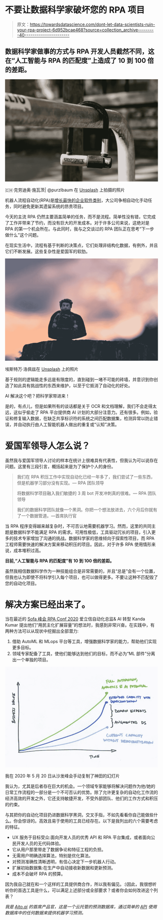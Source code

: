 # 不要让数据科学家破坏您的 RPA 项目

> 原文：<https://towardsdatascience.com/dont-let-data-scientists-ruin-your-rpa-project-6d952bcae468?source=collection_archive---------40----------------------->

## 数据科学家做事的方式与 RPA 开发人员截然不同，这在“人工智能与 RPA 的匹配度”上造成了 10 到 100 倍的差距。

![](img/695ab1fa8b7a2f81bd2e8ed4d7f25cf7.png)

🇨🇭·克劳迪奥·施瓦茨| @purzlbaum 在 [Unsplash](https://unsplash.com/s/photos/kryptonite-superman?utm_source=unsplash&utm_medium=referral&utm_content=creditCopyText) 上拍摄的照片

机器人流程自动化(RPA)是[增长最快的企业软件类别](https://techcrunch.com/2019/06/24/gartner-finds-rpa-is-fastest-growing-market-in-enterprise-software/)，大公司争相自动化手动任务，同时避免更新其遗留系统的昂贵项目。

今天的主流 RPA 仍然主要涵盖简单的任务，而不是流程。简单性没有错，它完成了工作并带来了节约，而没有巨大的开发成本。对于许多公司来说，这绝对是 RPA 的第一个机会所在。与此同时，我与之交谈过的 RPA 团队正在思考“下一步做什么”这个问题。

在现实生活中，流程有基于判断的决策点，它们处理非结构化数据，有例外，并且它们不断发展。这些复杂性是爱国军的软肋。

![](img/82fcedac871f60e678199b2455e1840d.png)

埃斯特万·洛佩兹在 [Unsplash](https://unsplash.com/s/photos/kryptonite-superman?utm_source=unsplash&utm_medium=referral&utm_content=creditCopyText) 上的照片

基于规则的逻辑能走多远是有限度的，直到碰到一堵不可能的砖墙，并意识到你创造了如此具有挑战性的东西来维护，以至于它抵消了自动化的好处。

AI 解决这个吧？把科学家带进来！

是的，有点儿，但是如果所有的谈话都是关于 OCR 和文档理解，我们不会走得太远，这似乎偷走了 RPA 平台提供商 AI 计划的大部分注意力。还有很多。例如，验证和修复输入数据，在缺乏共享标识符的系统之间匹配数据集，检测异常以防止错误，并自动执行由人工智能机器人做出的重复或“认知”决策。

# 爱国军领导人怎么说？

虽然我与爱国军领导人讨论的样本在统计上很难具有代表性，但我认为可以说存在问题。这里有三段引言，概括起来是为了保护个人的身份。

> 我们在 RPA 积压工作中实现自动化已经一年多了，我们尝试了一些东西，但是机器学习部分没有实现。— RPA 团队领导
> 
> 将数据科学项目融入我们敏捷的 3 周 bot 开发冲刺真的很难。— RPA 团队领导
> 
> 我们的数据科学团队就像一个黑洞。你把一个想法放进去，六个月后你就有了一个数据管道。—首席执行官

当 RPA 程序变得越来越复杂时，不可否认地需要机器学习。然而，这里的共同主题是数据科学不能满足 RPA 的需求。可用性极低，工具驱动冗长的项目，引入更多的技术专家增加了沟通的挑战。数据科学家的思维倾向于探索性项目，而 RPA 工程师需要快速的解决方案来移动积压的项目。因此，对于许多 RPA 使用情形来说，成本堆积过高。

**目前,“人工智能与 RPA 的匹配度”有 10 到 100 倍的差距。**

虽然我相信数据科学作为一种技能组合是非常需要的，并且“总是”会有一个位置，但我也认为即使不将科学引入每个项目，也可以做得更多。不要让这种不匹配毁了您的自动化项目。

# 解决方案已经出来了。

当在最近的 [Sofa 峰会 RPA Conf 2020](https://www.sofasummits.com/robotic-process-automation) 爱立信自动化总监& AI 转型 Kanda Kumar 提出他们“用民主化扩展容量”的想法时，我感到非常兴奋。在实践中，有两种方法可以从现状中挖掘出全部潜力:

1.  借助 AutoML 和 MLops 平台等工具，增强数据科学家的能力，帮助他们实现更多目标。
2.  领域专家配备了工具，使他们能够达到他们的目标，而不必为“ML 部件”分离出一个单独的项目。

![](img/a662bb82a50e0f9c5f6dd5b94182f405.png)

我在 2020 年 5 月 20 日从沙发峰会手动复制了神田的幻灯片

我认为，尤其是后者存在巨大的机会。一个领域专家能够将解决问题作为他/她的日常工作流程的一部分是一个不可否认的优势。除了允许更复杂的自动化工作流的经济高效的开发之外，它还支持敏捷开发，不受外部团队、他们的工作方式和积压的约束。

与其把你的自动化项目扔进数据科学黑洞，交叉手指，不如先看看你自己能做些什么。你会惊讶的。高效且易于使用的工具已经存在。以下是我列出的六个需要考虑的特征。

*   UX 服务于目标受众:面向开发人员的优秀 API 和 RPA 平台集成，或者面向公民开发人员的无代码体验。
*   它从用户那里带走了数据争论和特征工程的负担。
*   无需用户明确选择算法，特别是优化算法。
*   对预测准确性清晰透明，有信心决定下一步机器人行动。
*   扩展初始数据集:在生产中自动接收新数据和更新预测。
*   成本不会破坏 RPA 的预算。

因为我自己就在和一个这样的工具提供商合作，所以我有偏见。:)因此，我很想听听你的首选工具是什么，可以满足上述部分或全部要求？或者你会如何改进这个列表？

*我是* [*Aito.ai*](https://aito.ai/) *的首席产品官，这是一个云托管的预测数据库，通过简单的* [*API*](https://aito.ai/docs/api/) *使用数据库中的任何数据来提供机器学习预测。*